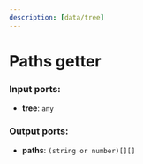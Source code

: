```yaml
---
description: [data/tree]
---
```


# Paths getter

### Input ports:

* __tree__: ` any `

### Output ports:

* __paths__: ` (string or number)[][] `

